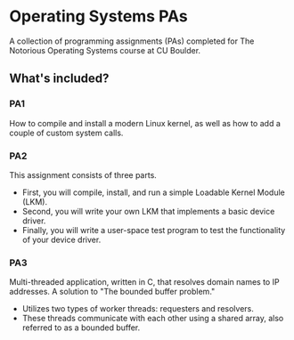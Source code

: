 
# Operating Systems PAs
A collection of programming assignments (PAs) completed for The Notorious Operating Systems course at CU Boulder.

## What's included?
### PA1 
How to compile and install a modern Linux kernel, as well as how to add a couple of custom system calls.
### PA2
This assignment consists of three parts. 
- First, you will compile, install, and run a simple Loadable Kernel Module (LKM). 
- Second, you will write your own LKM that implements a basic device driver. 
- Finally, you will write a user-space test program to test the functionality of your device driver.
### PA3
Multi-threaded application, written in C, that resolves domain names to IP addresses. A solution to "The bounded buffer problem."
-  Utilizes two types of worker threads: requesters and resolvers. 
- These threads communicate with each other using a shared array, also referred to as a bounded buffer.
